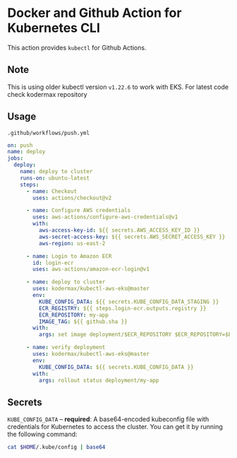 # Docker and Github Action for Kubernetes CLI

This action provides `kubectl` for Github Actions.

## Note

This is using older kubectl version `v1.22.6` to work with EKS. For latest code check kodermax repository

## Usage

`.github/workflows/push.yml`

```yaml
on: push
name: deploy
jobs:
  deploy:
    name: deploy to cluster
    runs-on: ubuntu-latest
    steps:
      - name: Checkout
        uses: actions/checkout@v2

      - name: Configure AWS credentials
        uses: aws-actions/configure-aws-credentials@v1
        with:
          aws-access-key-id: ${{ secrets.AWS_ACCESS_KEY_ID }}
          aws-secret-access-key: ${{ secrets.AWS_SECRET_ACCESS_KEY }}
          aws-region: us-east-2

      - name: Login to Amazon ECR
        id: login-ecr
        uses: aws-actions/amazon-ecr-login@v1

      - name: deploy to cluster
        uses: kodermax/kubectl-aws-eks@master
        env:
          KUBE_CONFIG_DATA: ${{ secrets.KUBE_CONFIG_DATA_STAGING }}
          ECR_REGISTRY: ${{ steps.login-ecr.outputs.registry }}
          ECR_REPOSITORY: my-app
          IMAGE_TAG: ${{ github.sha }}
        with:
          args: set image deployment/$ECR_REPOSITORY $ECR_REPOSITORY=$ECR_REGISTRY/$ECR_REPOSITORY:$IMAGE_TAG

      - name: verify deployment
        uses: kodermax/kubectl-aws-eks@master
        env:
          KUBE_CONFIG_DATA: ${{ secrets.KUBE_CONFIG_DATA }}
        with:
          args: rollout status deployment/my-app
```

## Secrets

`KUBE_CONFIG_DATA` – **required**: A base64-encoded kubeconfig file with credentials for Kubernetes to access the cluster. You can get it by running the following command:

```bash
cat $HOME/.kube/config | base64
```
